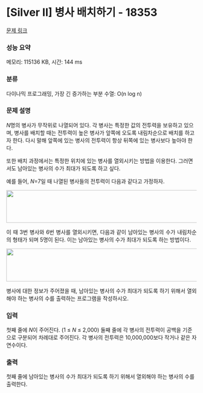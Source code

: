 # [Silver II] 병사 배치하기 - 18353 

[문제 링크](https://www.acmicpc.net/problem/18353) 

### 성능 요약

메모리: 115136 KB, 시간: 144 ms

### 분류

다이나믹 프로그래밍, 가장 긴 증가하는 부분 수열: O(n log n)

### 문제 설명

<p><em>N</em>명의 병사가 무작위로 나열되어 있다. 각 병사는 특정한 값의 전투력을 보유하고 있으며, 병사를 배치할 때는 전투력이 높은 병사가 앞쪽에 오도록 내림차순으로 배치를 하고자 한다. 다시 말해 앞쪽에 있는 병사의 전투력이 항상 뒤쪽에 있는 병사보다 높아야 한다.</p>

<p>또한 배치 과정에서는 특정한 위치에 있는 병사를 열외시키는 방법을 이용한다. 그러면서도 남아있는 병사의 수가 최대가 되도록 하고 싶다.</p>

<p>예를 들어, <em>N</em>=7일 때 나열된 병사들의 전투력이 다음과 같다고 가정하자.</p>

<p style="text-align: center;"><img alt="" src="https://upload.acmicpc.net/d8a7b6e4-7524-42b0-841b-419dc0386ba4/-/preview/" style="width: 730px; height: 86px;"></p>

<p style="text-align: justify;">이 때 3번 병사와 6번 병사를 열외시키면, 다음과 같이 남아있는 병사의 수가 내림차순의 형태가 되며 5명이 된다. 이는 남아있는 병사의 수가 최대가 되도록 하는 방법이다.</p>

<p style="text-align: center;"><img alt="" src="https://upload.acmicpc.net/675a238f-f754-458f-92a6-c98c2d801d1a/-/preview/" style="height: 87px; width: 560px;"></p>

<p style="text-align: justify;">병사에 대한 정보가 주어졌을 때, 남아있는 병사의 수가 최대가 되도록 하기 위해서 열외해야 하는 병사의 수를 출력하는 프로그램을 작성하시오.</p>

### 입력 

 <p>첫째 줄에 <em>N</em>이 주어진다. (1 ≤ <em>N </em>≤ 2,000) 둘째 줄에 각 병사의 전투력이 공백을 기준으로 구분되어 차례대로 주어진다. 각 병사의 전투력은 10,000,000보다 작거나 같은 자연수이다.</p>

### 출력 

 <p>첫째 줄에 남아있는 병사의 수가 최대가 되도록 하기 위해서 열외해야 하는 병사의 수를 출력한다.</p>

